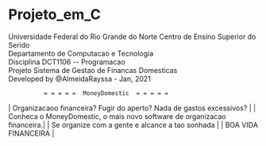 # Projeto_em_C
  Universidade Federal do Rio Grande do Norte 
    Centro de Ensino Superior do Serido                    
  Departamento de Computacao e Tecnologia                  
      Disciplina DCT1106 -- Programacao                   
 Projeto Sistema de Gestao de Financas Domesticas       
    Developed by  @AlmeidaRayssa - Jan, 2021 
    
              = = = = =  MoneyDomestic  = = = = = 
  | Organizacaoo financeira? Fugir do aperto? Nada de gastos excessivos?     |
  | Conheca o MoneyDomestic, o mais novo software de organizacao financeira.| 
  | Se organize com a gente e alcance a tao sonhada                         |
  | BOA VIDA FINANCEIRA                                                     |
